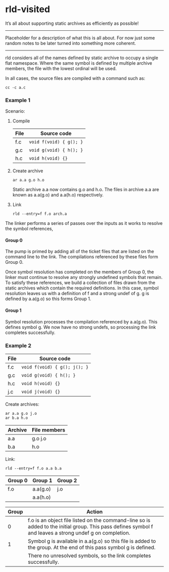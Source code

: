 # rld-visited

It’s all about supporting static archives as efficiently as possible!

***
 Placeholder for a description of what this is all about. For now just some random notes to be later turned into something more coherent.
***


rld considers all of the names defined by static archive to occupy a single flat namespace. Where the same symbol is defined by multiple archive members, the file with the lowest ordinal will be used.

In all cases, the source files are compiled with a command such as:

```
cc -c a.c
```

### Example 1

Scenario:

1. Compile

    | File | Source code             |
    | ---- | ----------------------- |
    | f.c  | `void f(void) { g(); }` |
    | g.c  | `void g(void) { h(); }` |
    | h.c  | `void h(void) {}`       |

1. Create archive

    ```
    ar a.a g.o h.o
    ```

    Static archive a.a now contains g.o and h.o. The files in archive a.a are known as a.a(g.o) and a.a(h.o) respectively.

1. Link

    ```
    rld --entry=f f.o arch.a
    ```

The linker performs a series of passes over the inputs as it works to resolve the symbol references,

#### Group 0

The pump is primed by adding all of the ticket files that are listed on the command line to the link. The compilations referenced by these files form Group 0.

Once symbol resolution has completed on the members of Group 0, the linker must continue to resolve any strongly undefined symbols that remain. To satisfy these references, we build a collection of files drawn from the static archives which contain the required definitions. In this case, symbol resolution leaves us with a definition of f and a strong undef of g. g is defined by a.a(g.o) so this forms Group 1.

#### Group 1

Symbol resolution processes the compilation referenced by a.a(g.o). This defines symbol g. We now have no strong undefs, so processing the link completes successfully.


### Example 2

| File | Source code           |
| ---- | --------------------- |
| f.c  | `void f(void) { g(); j(); }` |
| g.c  | `void g(void) { h(); }`      |
| h.c  | `void h(void) {}`            |
| j.c  | `void j(void) {}`            |

Create archives:

```
ar a.a g.o j.o
ar b.a h.o
```

| Archive | File members |
| ------- | ------------ |
| a.a | g.o j.o |
| b.a | h.o |

Link:

```
rld --entry=f f.o a.a b.a
```


| Group 0 | Group 1 | Group 2 |
| ------- | ------- | ------- |
| f.o     | a.a(g.o)| j.o     |
|         | a.a(h.o)|         |

| Group | Action |
| ----- | ------ |
| 0 | f.o is an object file listed on the command-line so is added to the initial group.  This pass defines symbol f and leaves a strong undef g on completion. |
| 1 | Symbol g is available in a.a(g.o) so this file is added to the group. At the end of this pass symbol g is defined. |
|   | There no unresolved symbols, so the link completes successfully. |
